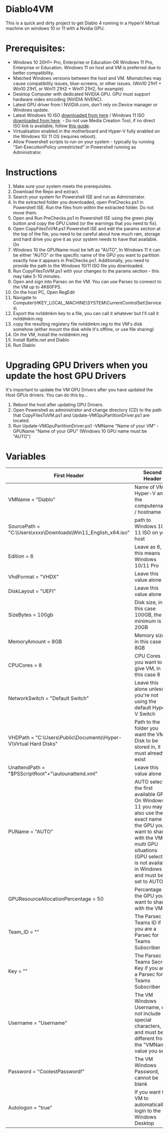 # Diablo4VM

This is a quick and dirty project to get Diablo 4 running in a HyperV Mirtual machine on windows 10 or 11 with a Nvidia GPU.

# Prerequisites:

* Windows 10 20H1+ Pro, Enterprise or Education OR Windows 11 Pro, Enterprise or Education. Windows 11 on host and VM is preferred due to better compatibility.
* Matched Windows versions between the host and VM. Mismatches may cause compatibility issues, blue-screens, or other issues. (Win10 21H1 + Win10 21H1, or Win11 21H2 + Win11 21H2, for example)
* Desktop Computer with dedicated NVIDIA GPU. GPU must support hardware video encoding (NVIDIA NVENC).
* Latest GPU driver from I NVIDIA.com, don't rely on Device manager or Windows update.
* Latest Windows 10 ISO [downloaded from here](https://www.microsoft.com/en-gb/software-download/windows10ISO "Downloaded from here") / Windows 11 ISO [downloaded from here](https://www.microsoft.com/en-us/software-download/windows11 "downloaded from here"). - Do not use Media Creation Tool, if no direct ISO link is available, follow [this guide](https://www.nextofwindows.com/downloading-windows-10-iso-images-using-rufus).
* Virtualisation enabled in the motherboard and Hyper-V fully enabled on the Windows 10/ 11 OS (requires reboot).
* Allow Powershell scripts to run on your system - typically by running "Set-ExecutionPolicy unrestricted" in Powershell running as Administrator.

# Instructions
1. Make sure your system meets the prerequisites.
2. Download the Repo and extract.
3. Search your system for Powershell ISE and run as Administrator.
4. In the extracted folder you downloaded, open PreChecks.ps1 in Powershell ISE. Run the files from within the extracted folder. Do not move them.
5. Open and Run PreChecks.ps1 in Powershell ISE using the green play button and copy the GPU Listed (or the warnings that you need to fix).
6. Open CopyFilesToVM.ps1 Powershell ISE and edit the params section at the top of the file, you need to be careful about how much ram, storage and hard drive you give it as your system needs to have that available. On
7. Windows 10 the GPUName must be left as "AUTO", In Windows 11 it can be either "AUTO" or the specific name of the GPU you want to partition exactly how it appears in PreChecks.ps1. Additionally, you need to provide the path to the Windows 10/11 ISO file you downloaded.
8. Run CopyFilesToVM.ps1 with your changes to the params section - this may take 5-10 minutes.
9. Open and sign into Parsec on the VM. You can use Parsec to connect to the VM up to 4K60FPS.
10. On the host PC, Open RegEdit
11. Navigate to Computer\HKEY_LOCAL_MACHINE\SYSTEM\CurrentControlSet\Services\
12. Export the nvlddmkm key to a file, you can call it whatever but I'll call it nvlddmkm.reg
13. copy the resulting registery file nvlddmkm.reg to the VM's disk somehow (either mount the disk while it's offline, or use file sharing)
14. On the VM, Install the nvlddmkm.reg
15. Install Battle.net and Diablo
16. Run Diablo

# Upgrading GPU Drivers when you update the host GPU Drivers
It's important to update the VM GPU Drivers after you have updated the Host GPUs drivers. You can do this by...

1. Reboot the host after updating GPU Drivers.
2. Open Powershell as administrator and change directory (CD) to the path that CopyFilesToVM.ps1 and Update-VMGpuPartitionDriver.ps1 are located.
3. Run Update-VMGpuPartitionDriver.ps1 -VMName "Name of your VM" -GPUName "Name of your GPU" (Windows 10 GPU name must be "AUTO")

# Variables

First Header  | Second Header
------------- | -------------
VMName = "Diablo"  | Name of VM in Hyper-V and the computername / hostname
SourcePath = "C:\Users\xxxx\Downloads\Win11_English_x64.iso"  | path to Windows 10/ 11 ISO on your host
Edition    = 6  | Leave as 6, this means Windows 10/11 Pro
VhdFormat  = "VHDX"  | Leave this value alone
DiskLayout = "UEFI"  | Leave this value alone
SizeBytes  = 100gb  | Disk size, in this case 100GB, the minimum is 20GB
MemoryAmount = 8GB   | Memory size, in this case 8GB
CPUCores = 8  | CPU Cores you want to give VM, in this case 8
NetworkSwitch = "Default Switch"  | Leave this alone unless you're not using the default Hyper-V Switch
VHDPath = "C:\Users\Public\Documents\Hyper-V\Virtual Hard Disks\"  | Path to the folder you want the VM Disk to be stored in, it must already exist
UnattendPath = "$PSScriptRoot"+"\autounattend.xml"  | Leave this value alone
PUName = "AUTO"  | AUTO selects the first available GPU. On Windows 11 you may also use the exact name of the GPU you want to share with the VM in multi GPU situations (GPU selection is not available in Windows 10 and must be set to AUTO)
GPUResourceAllocationPercentage = 50  | Percentage of the GPU you want to share with the VM
Team_ID = ""  | The Parsec for Teams ID if you are a Parsec for Teams Subscriber
Key = ""  | The Parsec for Teams Secret Key if you are a Parsec for Teams Subscriber
Username = "Username"  | The VM Windows Username, do not include special characters, and must be different from the "VMName" value you set
Password = "CoolestPassword!"  | The VM Windows Password, cannot be blank
Autologon = "true"  | If you want the VM to automatically login to the Windows Desktop
